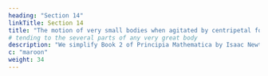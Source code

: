 ```yaml
---
heading: "Section 14"
linkTitle: Section 14
title: "The motion of very small bodies when agitated by centripetal forces"
# tending to the several parts of any very great body	
description: "We simplify Book 2 of Principia Mathematica by Isaac Newton."
c: "maroon"
weight: 34
---
```

